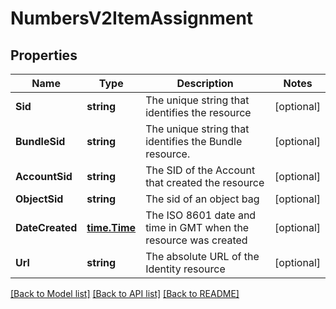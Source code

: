 # NumbersV2ItemAssignment

## Properties

Name | Type | Description | Notes
------------ | ------------- | ------------- | -------------
**Sid** | **string** | The unique string that identifies the resource |[optional] 
**BundleSid** | **string** | The unique string that identifies the Bundle resource. |[optional] 
**AccountSid** | **string** | The SID of the Account that created the resource |[optional] 
**ObjectSid** | **string** | The sid of an object bag |[optional] 
**DateCreated** | [**time.Time**](time.Time.md) | The ISO 8601 date and time in GMT when the resource was created |[optional] 
**Url** | **string** | The absolute URL of the Identity resource |[optional] 

[[Back to Model list]](../README.md#documentation-for-models) [[Back to API list]](../README.md#documentation-for-api-endpoints) [[Back to README]](../README.md)


